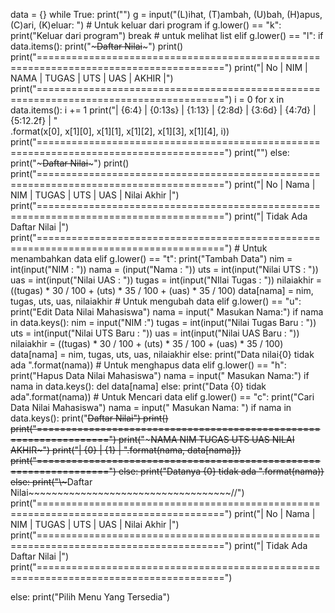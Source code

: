 data = {}
while True:
    print("")
    g = input("(L)ihat, (T)ambah, (U)bah, (H)apus,(C)ari, (K)eluar: ")
    # Untuk keluar dari program
    if g.lower() == "k":
        print("Keluar dari program")
        break
    # untuk melihat list
    elif g.lower() == "l":
        if data.items():
            print("~~~~~~~~~~~~~~~~~~~~~~~~~Daftar Nilai~~~~~~~~~~~~~~~~~~~~~~~~~")
            print()
            print("======================================================================================")
            print("|  No  |      NIM     |      NAMA      |   TUGAS  |   UTS   |   UAS   | AKHIR  |")
            print("======================================================================================")
            i = 0
            for x in data.items():
                i += 1
                print("| {6:4} | {0:13s} | {1:13} | {2:8d} |  {3:6d} | {4:7d} | {5:12.2f} | " \
                      .format(x[0], x[1][0], x[1][1], x[1][2], x[1][3], x[1][4], i))
                print("======================================================================================")
                print("")
        else:
            print("~~~~~~~~~~~~~~~~~~~~~~~~~Daftar Nilai~~~~~~~~~~~~~~~~~~~~~~~~~")
            print()
            print("======================================================================================")
            print("|  No  |      Nama     |      NIM      |   TUGAS  |   UTS   |   UAS   | Nilai Akhir  |")
            print("======================================================================================")
            print("|                                 Tidak Ada Daftar Nilai                             |")
            print("======================================================================================")
    # Untuk menambahkan data
    elif g.lower() == "t":
        print("Tambah Data")
        nim     = int(input("NIM            : "))
        nama    =    (input("Nama           : "))
        uts     = int(input("Nilai UTS      : "))
        uas     = int(input("Nilai UAS      : "))
        tugas   = int(input("NIlai Tugas    : "))
        nilaiakhir = ((tugas) * 30 / 100 + (uts) * 35 / 100 + (uas) * 35 / 100)
        data[nama] = nim, tugas, uts, uas, nilaiakhir
    # Untuk mengubah data
    elif g.lower() == "u":
        print("Edit Data Nilai Mahasiswa")
        nama = input(" Masukan Nama:")
        if nama in data.keys():
            nim = input("NIM               :")
            tugas = int(input("Nilai Tugas Baru  : "))
            uts = int(input("Nilai UTS Baru    : "))
            uas = int(input("Nilai UAS Baru    : "))
            nilaiakhir = ((tugas) * 30 / 100 + (uts) * 35 / 100 + (uas) * 35 / 100)
            data[nama] = nim, tugas, uts, uas, nilaiakhir
        else:
            print("Data nilai{0} tidak ada ".format(nama))
    # Untuk menghapus data
    elif g.lower() == "h":
        print("Hapus Data Nilai Mahasiswa")
        nama = input(" Masukan Nama:")
        if nama in data.keys():
            del data[nama]
        else:
            print("Data {0} tidak ada".format(nama))
        # Untuk Mencari data
    elif g.lower() == "c":
        print("Cari Data Nilai Mahasiswa")
        nama = input(" Masukan Nama: ")
        if nama in data.keys():
            print("~~~~~~~~~~~~~~~~~~~~~~Daftar Nilai~~~~~~~~~~~~~~~~~~~~~~~~")
            print()
            print("==================================================================")
            print("~~~~~~~~~~~NAMA  NIM  TUGAS  UTS UAS NILAI AKHIR~~~~~~~~~~~~~~~~~~~")
            print("| {0} | {1} | ".format(nama, data[nama]))
            print("==================================================================")
        else:
            print("Datanya {0} tidak ada ".format(nama))
    else:
        print("\\~~~~~~~~~~~~~~~~~~~~~~~~~~~Daftar Nilai~~~~~~~~~~~~~~~~~~~~~~~~~~~~~~~~~~~//")
        print("======================================================================================")
        print("|  No  |      Nama     |      NIM      |   TUGAS  |   UTS   |   UAS   | Nilai Akhir  |")
        print("======================================================================================")
        print("|                                 Tidak Ada Daftar Nilai                             |")
        print("======================================================================================")

else:
    print("Pilih Menu Yang Tersedia")


